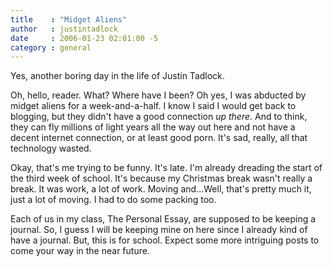 ```yaml
---
title    : "Midget Aliens"
author   : justintadlock
date     : 2006-01-23 02:01:00 -5
category : general
---
```


Yes, another boring day in the life of Justin Tadlock.

Oh, hello, reader.  What?  Where have I been?  Oh yes, I was abducted by midget aliens for a week-and-a-half.  I know I said I would get back to blogging, but they didn't have a good connection <i> up there</i>.  And to think, they can fly millions of light years all the way out here and not have a decent internet connection, or at least good porn.  It's sad, really, all that technology wasted.

Okay, that's me trying to be funny.  It's late.  I'm already dreading the start of the third week of school.  It's because my Christmas break wasn't really a break.  It was work, a lot of work.  Moving and...Well, that's pretty much it, just a lot of moving.  I had to do some packing too.

Each of us in my class, The Personal Essay, are supposed to be keeping a journal.  So, I guess I will be keeping mine on here since I already kind of have a journal.  But, this is for school.  Expect some more intriguing posts to come your way in the near future.

